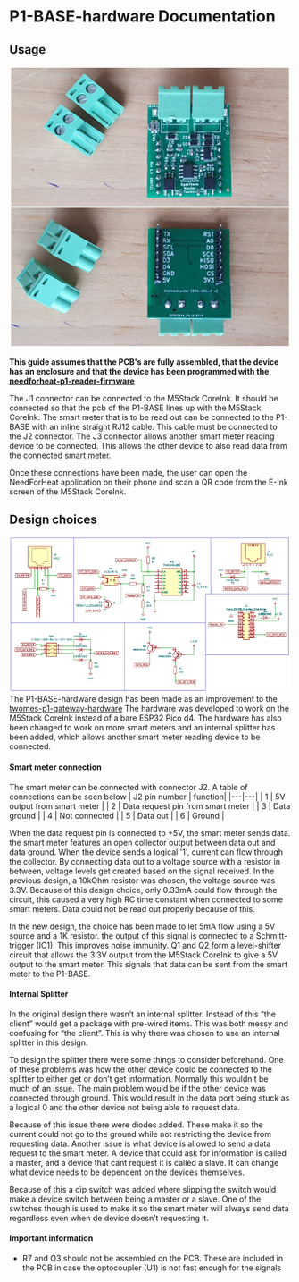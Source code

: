 # P1-BASE-hardware Documentation

## Usage
<img src="../images/pcb.jpg" width="600"  />

<b>This guide assumes that the PCB's are fully assembled, that the device has an enclosure and that the device has been programmed with the [needforheat-p1-reader-firmware](https://github.com/energietransitie/needforheat-p1-reader-firmware) 
</b>

The J1 connector can be connected to the M5Stack CoreInk. It should be connected so that the pcb of the P1-BASE lines up with the M5Stack CoreInk. 
The smart meter that is to be read out can be connected to the P1-BASE with an inline straight RJ12 cable. This cable must be connected to the J2 connector.
The J3 connector allows another smart meter reading device to be connected. This allows the other device to also read data from the connected smart meter.

Once these connections have been made, the user can open the NeedForHeat application on their phone and scan a QR code from the E-Ink screen of the M5Stack CoreInk. 

## Design choices
<img src="../images/schematic.PNG" width=600> </img>
The P1-BASE-hardware design has been made as an improvement to the [twomes-p1-gateway-hardware](https://github.com/energietransitie/twomes-p1-gateway-hardware) The hardware was developed to work on the M5Stack CoreInk instead of a bare ESP32 Pico d4. The hardware has also been changed to work on more smart meters and an internal splitter has been added, which allows another smart meter reading device to be connected.

#### Smart meter connection
The smart meter can be connected with connector J2. A table of connections can be seen below 
| J2 pin number | function|
|---|---|
| 1 | 5V output from smart meter |
| 2 | Data request pin from smart meter |
| 3 | Data ground |
| 4 | Not connected |
| 5 | Data out |
| 6 | Ground |

When the data request pin is connected to +5V, the smart meter sends data. the smart meter features an open collector output between data out and data ground. 
When the device sends a logical '1', current can flow through the collector. By connecting data out to a voltage source with a resistor in between, voltage levels get created based on the signal received.
In the previous design, a 10kOhm resistor was chosen, the voltage source was 3.3V. Because of this design choice, only 0.33mA could flow through the circuit, this caused a very high RC time constant when connected to some smart meters. Data could not be read out properly because of this.

In the new design, the choice has been made to let 5mA flow using a 5V source and a 1K resistor.
the output of this signal is connected to a Schmitt-trigger (IC1). This improves noise immunity.
Q1 and Q2 form a level-shifter circuit that allows the 3.3V output from the M5Stack CoreInk to give a 5V output to the smart meter. This signals that data can be sent from the smart meter to the P1-BASE.

#### Internal Splitter
In the original design there wasn’t an internal splitter. Instead of this “the client” would get a package with pre-wired items. This was both messy and confusing for “the client”. This is why there was chosen to use an internal splitter in this design. 

To design the splitter there were some things to consider beforehand. One of these problems was how the other device could be connected to the splitter to either get or don’t get information. Normally this wouldn’t be much of an issue. The main problem would be if the other device was connected through ground. This would result in the data port being stuck as a logical 0 and the other device not being able to request data. 

Because of this issue there were diodes added. These make it so the current could not go to the ground while not restricting the device from requesting data. 
Another issue is what device is allowed to send a data request to the smart meter. A device that could ask for information is called a master, and a device that cant request it is called a slave. It can change what device needs to be dependent on the devices themselves. 

Because of this a dip switch was added where slipping the switch would make a device switch between being a master or a slave. One of the switches though is used to make it so the smart meter will always send data regardless even when de device doesn’t requesting it. 


#### Important information 
* R7 and Q3 should not be assembled on the PCB. These are included in the PCB in case the optocoupler (U1) is not fast enough for the signals
